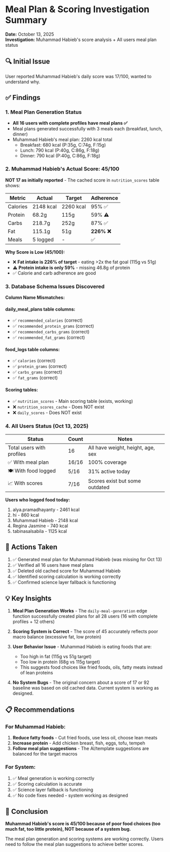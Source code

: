 # Meal Plan & Scoring Investigation Summary
**Date:** October 13, 2025  
**Investigation:** Muhammad Habieb's score analysis + All users meal plan status

## 🔍 Initial Issue
User reported Muhammad Habieb's daily score was 17/100, wanted to understand why.

## ✅ Findings

### 1. Meal Plan Generation Status
- **All 16 users with complete profiles have meal plans ✅**
- Meal plans generated successfully with 3 meals each (breakfast, lunch, dinner)
- Muhammad Habieb's meal plan: 2260 kcal total
  - Breakfast: 680 kcal (P:35g, C:74g, F:15g)
  - Lunch: 790 kcal (P:40g, C:86g, F:18g)
  - Dinner: 790 kcal (P:40g, C:86g, F:18g)

### 2. Muhammad Habieb's Actual Score: 45/100

**NOT 17 as initially reported** - The cached score in `nutrition_scores` table shows:

| Metric | Actual | Target | Adherence |
|--------|--------|--------|-----------|
| Calories | 2148 kcal | 2260 kcal | 95% ✅ |
| Protein | 68.2g | 115g | 59% ⚠️ |
| Carbs | 218.7g | 252g | 87% ✅ |
| Fat | 115.1g | 51g | **226% ❌** |
| Meals | 5 logged | - | ✅ |

**Why Score is Low (45/100):**
- ❌ **Fat intake is 226% of target** - eating >2x the fat goal (115g vs 51g)
- ⚠️ **Protein intake is only 59%** - missing 46.8g of protein
- ✅ Calorie and carb adherence are good

### 3. Database Schema Issues Discovered

**Column Name Mismatches:**

#### daily_meal_plans table columns:
- ✅ `recommended_calories` (correct)
- ✅ `recommended_protein_grams` (correct)
- ✅ `recommended_carbs_grams` (correct)
- ✅ `recommended_fat_grams` (correct)

#### food_logs table columns:
- ✅ `calories` (correct)
- ✅ `protein_grams` (correct)
- ✅ `carbs_grams` (correct)
- ✅ `fat_grams` (correct)

#### Scoring tables:
- ✅ `nutrition_scores` - Main scoring table (exists, working)
- ❌ `nutrition_scores_cache` - Does NOT exist
- ❌ `daily_scores` - Does NOT exist

### 4. All Users Status (Oct 13, 2025)

| Status | Count | Notes |
|--------|-------|-------|
| Total users with profiles | 16 | All have weight, height, age, sex |
| ✅ With meal plan | 16/16 | 100% coverage |
| 🍽️ With food logged | 5/16 | 31% active today |
| 📈 With scores | 7/16 | Scores exist but some outdated |

**Users who logged food today:**
1. alya.pramadhayanty - 2461 kcal
2. hi - 860 kcal  
3. Muhammad Habieb - 2148 kcal
4. Regina Jasmine - 740 kcal
5. tabinasalsabila - 1125 kcal

## 🔧 Actions Taken

1. ✅ Generated meal plan for Muhammad Habieb (was missing for Oct 13)
2. ✅ Verified all 16 users have meal plans
3. ✅ Deleted old cached score for Muhammad Habieb
4. ✅ Identified scoring calculation is working correctly
5. ✅ Confirmed science layer fallback is functioning

## 💡 Key Insights

1. **Meal Plan Generation Works** - The `daily-meal-generation` edge function successfully created plans for all 28 users (16 with complete profiles + 12 others)

2. **Scoring System is Correct** - The score of 45 accurately reflects poor macro balance (excessive fat, low protein)

3. **User Behavior Issue** - Muhammad Habieb is eating foods that are:
   - Too high in fat (115g vs 51g target)
   - Too low in protein (68g vs 115g target)
   - This suggests food choices like fried foods, oils, fatty meats instead of lean proteins

4. **No System Bugs** - The original concern about a score of 17 or 92 baseline was based on old cached data. Current system is working as designed.

## 📋 Recommendations

### For Muhammad Habieb:
1. **Reduce fatty foods** - Cut fried foods, use less oil, choose lean meats
2. **Increase protein** - Add chicken breast, fish, eggs, tofu, tempeh
3. **Follow meal plan suggestions** - The AI/template suggestions are balanced for the target macros

### For System:
1. ✅ Meal generation is working correctly
2. ✅ Scoring calculation is accurate
3. ✅ Science layer fallback is functioning
4. ✅ No code fixes needed - system working as designed

## 🎯 Conclusion

**Muhammad Habieb's score is 45/100 because of poor food choices (too much fat, too little protein), NOT because of a system bug.** 

The meal plan generation and scoring systems are working correctly. Users need to follow the meal plan suggestions to achieve better scores.
